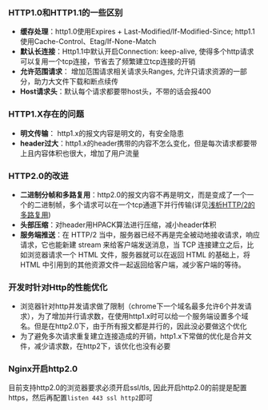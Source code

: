 ### HTTP1.0和HTTP1.1的一些区别
- **缓存处理**：http1.0使用Expires + Last-Modified/If-Modified-Since; http1.1使用Cache-Control、Etag/If-None-Match
- **默认长连接**：Http1.1中默认开启Connection: keep-alive, 使得多个http请求可以复用一个tcp连接，节省去了频繁建立tcp连接的开销
- **允许范围请求**： 增加范围请求相关请求头Ranges, 允许只请求资源的一部分，助力大文件下载和断点续传
- **Host请求头**：默认每个请求都要带host头，不带的话会报400

### HTTP1.X存在的问题
- **明文传输**： http1.x的报文内容是明文的，有安全隐患
- **header过大**：http1.x的header携带的内容不怎么变化，但是每次请求都要带上且内容体积也很大，增加了用户流量

### HTTP2.0的改进
- **二进制分帧和多路复用**：http2.0的报文内容不再是明文，而是变成了一个一个的二进制帧，多个请求可以在一个tcp通道下并行传输(详见[浅析HTTP/2的多路复用](https://segmentfault.com/a/1190000011172823))
- **头部压缩**：对header用HPACK算法进行压缩，减小header体积
- **服务端推送**：在 HTTP/2 当中，服务器已经不再是完全被动地接收请求，响应请求，它也能新建 stream 来给客户端发送消息，当 TCP 连接建立之后，比如浏览器请求一个 HTML 文件，服务器就可以在返回 HTML 的基础上，将 HTML 中引用到的其他资源文件一起返回给客户端，减少客户端的等待。

### 开发时针对Http的性能优化
- 浏览器针对http并发请求做了限制（chrome下一个域名最多允许6个并发请求），为了增加并行请求数，在使用http1.x时可以给一个服务端设置多个域名。但是在http2.0下，由于所有报文都是并行的，因此没必要做这个优化
- 为了避免多次请求重复建立连接造成的开销，http1.x下常做的优化是合并文件，减少请求数，在http2下，该优化也没有必要

### Nginx开启http2.0
目前支持http2.0的浏览器要求必须开启ssl/tls, 因此开启http2.0的前提是配置https，然后再配置`listen 443 ssl http2`即可
